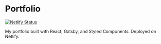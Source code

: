 # Portfolio

[![Netlify Status](https://api.netlify.com/api/v1/badges/0a0a44b8-bb6d-4c46-b176-3a7412c566d0/deploy-status)](https://app.netlify.com/sites/quizzical-ride-e3618c/deploys)

My portfolio built with React, Gatsby, and Styled Components.
Deployed on Netlify.
